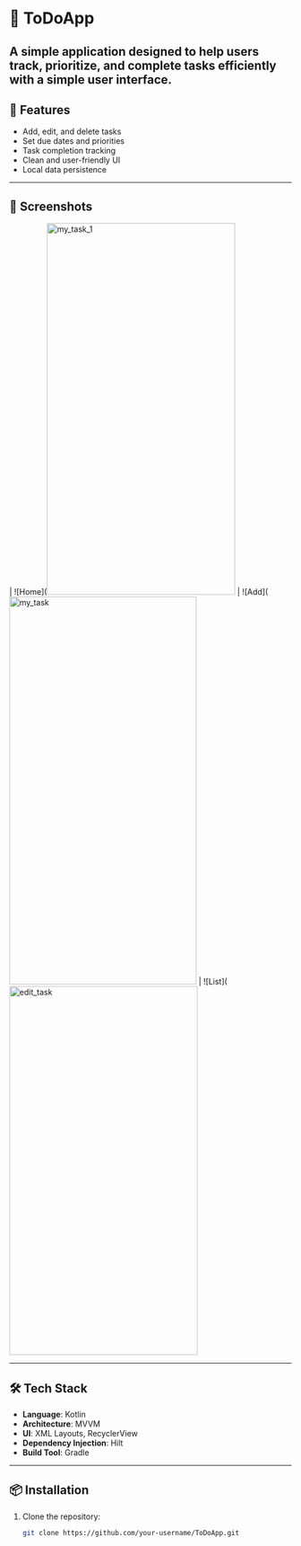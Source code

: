 # 📝 ToDoApp

A simple application designed to help users track, prioritize, and complete tasks efficiently with a simple user interface.
---

## 🚀 Features

-  Add, edit, and delete tasks
-  Set due dates and priorities
-  Task completion tracking
-  Clean and user-friendly UI
-  Local data persistence

---

## 📸 Screenshots

| ![Home](<img width="336" height="662" alt="my_task_1" src="https://github.com/user-attachments/assets/181bb00d-42aa-41d6-94a2-33a2ab335b5b" />
| ![Add](<img width="334" height="691" alt="my_task" src="https://github.com/user-attachments/assets/b4b2ac99-2234-4b21-94ac-9c20cd59b225" />
| ![List](<img width="336" height="657" alt="edit_task" src="https://github.com/user-attachments/assets/ef2493ee-2411-4f29-aa8d-aae8ee019f7d" />


---

## 🛠️ Tech Stack

- **Language**: Kotlin
- **Architecture**: MVVM
- **UI**: XML Layouts, RecyclerView
- **Dependency Injection**: Hilt
- **Build Tool**: Gradle

---

## 📦 Installation

1. Clone the repository:
   ```bash
   git clone https://github.com/your-username/ToDoApp.git
